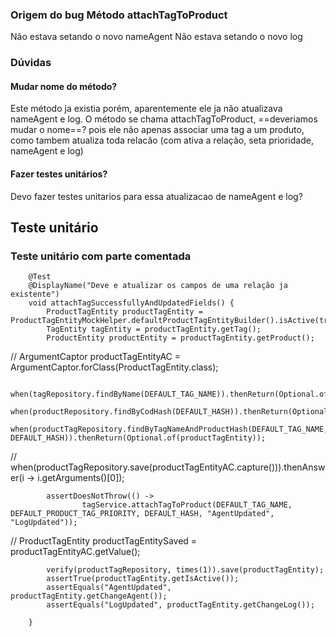 ### Origem do bug Método attachTagToProduct
Não estava setando o novo nameAgent
Não estava setando o novo log

### Dúvidas
#### Mudar nome do método?
Este método ja existia porém, aparentemente ele ja não atualizava nameAgent e log.
O método se chama attachTagToProduct, ==deveriamos mudar o nome==? pois ele não apenas associar uma tag a um produto, como tambem atualiza toda relacão (com ativa a relação, seta prioridade, nameAgent e log)

#### Fazer testes unitários?
Devo fazer testes unitarios para essa atualizacao de nameAgent e log?

## Teste unitário


### Teste unitário com parte comentada

        @Test  
        @DisplayName("Deve e atualizar os campos de uma relação ja existente")  
        void attachTagSuccessfullyAndUpdatedFields() {  
            ProductTagEntity productTagEntity = ProductTagEntityMockHelper.defaultProductTagEntityBuilder().isActive(true).build();  
            TagEntity tagEntity = productTagEntity.getTag();  
            ProductEntity productEntity = productTagEntity.getProduct();  
  
//            ArgumentCaptor<ProductTagEntity> productTagEntityAC = ArgumentCaptor.forClass(ProductTagEntity.class);  
  
            when(tagRepository.findByName(DEFAULT_TAG_NAME)).thenReturn(Optional.of(tagEntity));  
            when(productRepository.findByCodHash(DEFAULT_HASH)).thenReturn(Optional.of(productEntity));  
            when(productTagRepository.findByTagNameAndProductHash(DEFAULT_TAG_NAME, DEFAULT_HASH)).thenReturn(Optional.of(productTagEntity));  
//            when(productTagRepository.save(productTagEntityAC.capture())).thenAnswer(i -> i.getArguments()[0]);  
  
            assertDoesNotThrow(() ->  
                    tagService.attachTagToProduct(DEFAULT_TAG_NAME, DEFAULT_PRODUCT_TAG_PRIORITY, DEFAULT_HASH, "AgentUpdated", "LogUpdated"));  
  
//            ProductTagEntity productTagEntitySaved = productTagEntityAC.getValue();  
  
            verify(productTagRepository, times(1)).save(productTagEntity);  
            assertTrue(productTagEntity.getIsActive());  
            assertEquals("AgentUpdated", productTagEntity.getChangeAgent());  
            assertEquals("LogUpdated", productTagEntity.getChangeLog());  
  
        }





